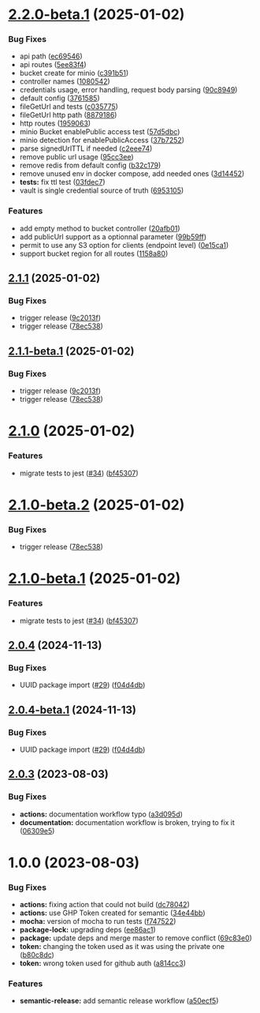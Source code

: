 # [2.2.0-beta.1](https://github.com/kuzzleio/kuzzle-plugin-s3/compare/v2.1.1...v2.2.0-beta.1) (2025-01-02)


### Bug Fixes

* api path ([ec69546](https://github.com/kuzzleio/kuzzle-plugin-s3/commit/ec695465d76c0582428b38efdef3d772183aacd1))
* api routes ([5ee83f4](https://github.com/kuzzleio/kuzzle-plugin-s3/commit/5ee83f4478a37dcf6f70c0ee8d789b21e3fa2469))
* bucket create for minio ([c391b51](https://github.com/kuzzleio/kuzzle-plugin-s3/commit/c391b51cc656e2964f613ae1d41114397aa39b85))
* controller names ([1080542](https://github.com/kuzzleio/kuzzle-plugin-s3/commit/1080542789fac66197d44de71162678dac9202f2))
* credentials usage, error handling, request body parsing ([90c8949](https://github.com/kuzzleio/kuzzle-plugin-s3/commit/90c89491d52c9af755870563e5ec767c5a002b94))
* default config ([3761585](https://github.com/kuzzleio/kuzzle-plugin-s3/commit/376158579178c7570473bef266bbb4228b2a9116))
* fileGetUrl and tests ([c035775](https://github.com/kuzzleio/kuzzle-plugin-s3/commit/c0357754df877edd1c4ca2f59b1bc6a881a347bc))
* fileGetUrl http path ([8879186](https://github.com/kuzzleio/kuzzle-plugin-s3/commit/8879186090ee0a8850676c9c2f6510607823a432))
* http routes ([1959063](https://github.com/kuzzleio/kuzzle-plugin-s3/commit/195906331f3cfb0aaa890a3e26cb73e9591c71d0))
* minio Bucket enablePublic access test ([57d5dbc](https://github.com/kuzzleio/kuzzle-plugin-s3/commit/57d5dbc2dbe5ea808ab0aba8dce3212e35a973d0))
* minio detection for enablePublicAccess ([37b7252](https://github.com/kuzzleio/kuzzle-plugin-s3/commit/37b725206cdcbfd3b0c9e7f414996187b84d5240))
* parse signedUrlTTL if needed ([c2eee74](https://github.com/kuzzleio/kuzzle-plugin-s3/commit/c2eee74411455564ec79c9d701d932ab3725dbf9))
* remove public url usage ([95cc3ee](https://github.com/kuzzleio/kuzzle-plugin-s3/commit/95cc3ee4548470ad76e2125171695a61c35b7282))
* remove redis from default config ([b32c179](https://github.com/kuzzleio/kuzzle-plugin-s3/commit/b32c179f09b3a61e4b1784a8f46efaa4bd245005))
* remove unused env in docker compose, add needed ones ([3d14452](https://github.com/kuzzleio/kuzzle-plugin-s3/commit/3d144520bea71968be4c6815360ff1104243f2c1))
* **tests:** fix ttl test ([03fdec7](https://github.com/kuzzleio/kuzzle-plugin-s3/commit/03fdec7575421d3524f55e9998c6e124bb8fae54))
* vault is single credential source of truth ([6953105](https://github.com/kuzzleio/kuzzle-plugin-s3/commit/6953105106c31df9b718fa6d42d7bcbab836fbe6))


### Features

* add empty method to bucket controller ([20afb01](https://github.com/kuzzleio/kuzzle-plugin-s3/commit/20afb017c9138dcf6d7e021512bf498d7200b9fe))
* add publicUrl support as a optionnal parameter ([99b59ff](https://github.com/kuzzleio/kuzzle-plugin-s3/commit/99b59ff7ec87d4ed94c83336a646dfa75372ece8))
* permit to use any S3 option for clients (endpoint level) ([0e15ca1](https://github.com/kuzzleio/kuzzle-plugin-s3/commit/0e15ca1bf6f14b90365e933513937d62c9851951))
* support bucket region for all routes ([1158a80](https://github.com/kuzzleio/kuzzle-plugin-s3/commit/1158a806f42e268b5634fca538b6340b77266c5d))

## [2.1.1](https://github.com/kuzzleio/kuzzle-plugin-s3/compare/v2.1.0...v2.1.1) (2025-01-02)


### Bug Fixes

* trigger release ([9c2013f](https://github.com/kuzzleio/kuzzle-plugin-s3/commit/9c2013f51b46f089567f60470a2232cf8d22dc78))
* trigger release ([78ec538](https://github.com/kuzzleio/kuzzle-plugin-s3/commit/78ec53880806e6c2af4e935d614d57c17e6e984b))

## [2.1.1-beta.1](https://github.com/kuzzleio/kuzzle-plugin-s3/compare/v2.1.0...v2.1.1-beta.1) (2025-01-02)


### Bug Fixes

* trigger release ([9c2013f](https://github.com/kuzzleio/kuzzle-plugin-s3/commit/9c2013f51b46f089567f60470a2232cf8d22dc78))
* trigger release ([78ec538](https://github.com/kuzzleio/kuzzle-plugin-s3/commit/78ec53880806e6c2af4e935d614d57c17e6e984b))

# [2.1.0](https://github.com/kuzzleio/kuzzle-plugin-s3/compare/v2.0.4...v2.1.0) (2025-01-02)


### Features

* migrate tests to jest ([#34](https://github.com/kuzzleio/kuzzle-plugin-s3/issues/34)) ([bf45307](https://github.com/kuzzleio/kuzzle-plugin-s3/commit/bf45307ee95c56d10ac0c0bfa8f639ecb1fce33a))

# [2.1.0-beta.2](https://github.com/kuzzleio/kuzzle-plugin-s3/compare/v2.1.0-beta.1...v2.1.0-beta.2) (2025-01-02)


### Bug Fixes

* trigger release ([78ec538](https://github.com/kuzzleio/kuzzle-plugin-s3/commit/78ec53880806e6c2af4e935d614d57c17e6e984b))


# [2.1.0-beta.1](https://github.com/kuzzleio/kuzzle-plugin-s3/compare/v2.0.4...v2.1.0-beta.1) (2025-01-02)


### Features

* migrate tests to jest ([#34](https://github.com/kuzzleio/kuzzle-plugin-s3/issues/34)) ([bf45307](https://github.com/kuzzleio/kuzzle-plugin-s3/commit/bf45307ee95c56d10ac0c0bfa8f639ecb1fce33a))

## [2.0.4](https://github.com/kuzzleio/kuzzle-plugin-s3/compare/v2.0.3...v2.0.4) (2024-11-13)


### Bug Fixes

* UUID package import ([#29](https://github.com/kuzzleio/kuzzle-plugin-s3/issues/29)) ([f04d4db](https://github.com/kuzzleio/kuzzle-plugin-s3/commit/f04d4db8393078d9f8207dfef2b7eae6bb6a385f))

## [2.0.4-beta.1](https://github.com/kuzzleio/kuzzle-plugin-s3/compare/v2.0.3...v2.0.4-beta.1) (2024-11-13)


### Bug Fixes

* UUID package import ([#29](https://github.com/kuzzleio/kuzzle-plugin-s3/issues/29)) ([f04d4db](https://github.com/kuzzleio/kuzzle-plugin-s3/commit/f04d4db8393078d9f8207dfef2b7eae6bb6a385f))

## [2.0.3](https://github.com/kuzzleio/kuzzle-plugin-s3/compare/v2.0.2...v2.0.3) (2023-08-03)


### Bug Fixes

* **actions:** documentation workflow typo ([a3d095d](https://github.com/kuzzleio/kuzzle-plugin-s3/commit/a3d095d3cdebe0eaea3f81d795c8652b18306c80))
* **documentation:** documentation workflow is broken, trying to fix it ([06309e5](https://github.com/kuzzleio/kuzzle-plugin-s3/commit/06309e58ae2ea5e5115ac4ab0d58007ae0b23d0e))

# 1.0.0 (2023-08-03)


### Bug Fixes

* **actions:** fixing action that could not build ([dc78042](https://github.com/kuzzleio/kuzzle-plugin-s3/commit/dc78042f949c77e87cdc3f75982e3cf7df08aef6))
* **actions:** use GHP Token created for semantic ([34e44bb](https://github.com/kuzzleio/kuzzle-plugin-s3/commit/34e44bbaad54fc2f430ea657f917af762938b69e))
* **mocha:** version of mocha to run tests ([f747522](https://github.com/kuzzleio/kuzzle-plugin-s3/commit/f747522a4b8e98f7ecc093d5dbfdb59fa444a5c0))
* **package-lock:** upgrading deps ([ee86ac1](https://github.com/kuzzleio/kuzzle-plugin-s3/commit/ee86ac1903150424975a6da98cbc83d21636ffb6))
* **package:** update deps and merge master to remove conflict ([69c83e0](https://github.com/kuzzleio/kuzzle-plugin-s3/commit/69c83e0cf980fd127e0eaafdf9a424e224e27ee7))
* **token:** changing the token used as it was using the private one ([b80c8dc](https://github.com/kuzzleio/kuzzle-plugin-s3/commit/b80c8dc1c27f4eae7338820451db7eb7ad1a8853))
* **token:** wrong token used for github auth ([a814cc3](https://github.com/kuzzleio/kuzzle-plugin-s3/commit/a814cc348e27e8b6afcf019e81d8dd8eb82ad0bb))


### Features

* **semantic-release:** add semantic release workflow ([a50ecf5](https://github.com/kuzzleio/kuzzle-plugin-s3/commit/a50ecf5276045140620856d64a1027246183c65b))
